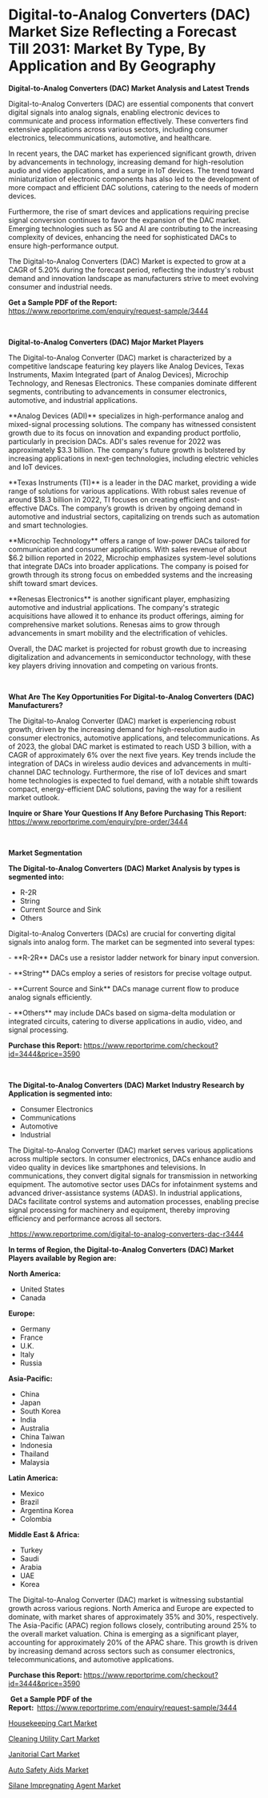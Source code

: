 <p><h1>Digital-to-Analog Converters (DAC) Market Size Reflecting a Forecast Till 2031: Market By Type, By Application and By Geography</h1></p><p><strong>Digital-to-Analog Converters (DAC) Market Analysis and Latest Trends</strong></p>
<p><p>Digital-to-Analog Converters (DAC) are essential components that convert digital signals into analog signals, enabling electronic devices to communicate and process information effectively. These converters find extensive applications across various sectors, including consumer electronics, telecommunications, automotive, and healthcare. </p><p>In recent years, the DAC market has experienced significant growth, driven by advancements in technology, increasing demand for high-resolution audio and video applications, and a surge in IoT devices. The trend toward miniaturization of electronic components has also led to the development of more compact and efficient DAC solutions, catering to the needs of modern devices.</p><p>Furthermore, the rise of smart devices and applications requiring precise signal conversion continues to favor the expansion of the DAC market. Emerging technologies such as 5G and AI are contributing to the increasing complexity of devices, enhancing the need for sophisticated DACs to ensure high-performance output.</p><p>The Digital-to-Analog Converters (DAC) Market is expected to grow at a CAGR of 5.20% during the forecast period, reflecting the industry's robust demand and innovation landscape as manufacturers strive to meet evolving consumer and industrial needs.</p></p>
<p><strong>Get a Sample PDF of the Report:&nbsp;</strong> <a href="https://www.reportprime.com/enquiry/request-sample/3444">https://www.reportprime.com/enquiry/request-sample/3444</a></p>
<p>&nbsp;</p>
<p><strong>Digital-to-Analog Converters (DAC) Major Market Players</strong></p>
<p><p>The Digital-to-Analog Converter (DAC) market is characterized by a competitive landscape featuring key players like Analog Devices, Texas Instruments, Maxim Integrated (part of Analog Devices), Microchip Technology, and Renesas Electronics. These companies dominate different segments, contributing to advancements in consumer electronics, automotive, and industrial applications.</p><p>**Analog Devices (ADI)** specializes in high-performance analog and mixed-signal processing solutions. The company has witnessed consistent growth due to its focus on innovation and expanding product portfolio, particularly in precision DACs. ADI's sales revenue for 2022 was approximately $3.3 billion. The company's future growth is bolstered by increasing applications in next-gen technologies, including electric vehicles and IoT devices.</p><p>**Texas Instruments (TI)** is a leader in the DAC market, providing a wide range of solutions for various applications. With robust sales revenue of around $18.3 billion in 2022, TI focuses on creating efficient and cost-effective DACs. The company’s growth is driven by ongoing demand in automotive and industrial sectors, capitalizing on trends such as automation and smart technologies.</p><p>**Microchip Technology** offers a range of low-power DACs tailored for communication and consumer applications. With sales revenue of about $6.2 billion reported in 2022, Microchip emphasizes system-level solutions that integrate DACs into broader applications. The company is poised for growth through its strong focus on embedded systems and the increasing shift toward smart devices.</p><p>**Renesas Electronics** is another significant player, emphasizing automotive and industrial applications. The company's strategic acquisitions have allowed it to enhance its product offerings, aiming for comprehensive market solutions. Renesas aims to grow through advancements in smart mobility and the electrification of vehicles.</p><p>Overall, the DAC market is projected for robust growth due to increasing digitalization and advancements in semiconductor technology, with these key players driving innovation and competing on various fronts.</p></p>
<p>&nbsp;</p>
<p><strong>What Are The Key Opportunities For Digital-to-Analog Converters (DAC) Manufacturers?</strong></p>
<p><p>The Digital-to-Analog Converter (DAC) market is experiencing robust growth, driven by the increasing demand for high-resolution audio in consumer electronics, automotive applications, and telecommunications. As of 2023, the global DAC market is estimated to reach USD 3 billion, with a CAGR of approximately 6% over the next five years. Key trends include the integration of DACs in wireless audio devices and advancements in multi-channel DAC technology. Furthermore, the rise of IoT devices and smart home technologies is expected to fuel demand, with a notable shift towards compact, energy-efficient DAC solutions, paving the way for a resilient market outlook.</p></p>
<p><strong>Inquire or Share Your Questions If Any Before Purchasing This Report:</strong> <a href="https://www.reportprime.com/enquiry/pre-order/3444">https://www.reportprime.com/enquiry/pre-order/3444</a></p>
<p>&nbsp;</p>
<p><strong>Market Segmentation</strong></p>
<p><strong>The Digital-to-Analog Converters (DAC) Market Analysis by types is segmented into:</strong></p>
<p><ul><li>R-2R</li><li>String</li><li>Current Source and Sink</li><li>Others</li></ul></p>
<p><p>Digital-to-Analog Converters (DACs) are crucial for converting digital signals into analog form. The market can be segmented into several types: </p><p>- **R-2R** DACs use a resistor ladder network for binary input conversion. </p><p>- **String** DACs employ a series of resistors for precise voltage output. </p><p>- **Current Source and Sink** DACs manage current flow to produce analog signals efficiently. </p><p>- **Others** may include DACs based on sigma-delta modulation or integrated circuits, catering to diverse applications in audio, video, and signal processing.</p></p>
<p><strong>Purchase this Report:&nbsp;</strong><a href="https://www.reportprime.com/checkout?id=3444&price=3590">https://www.reportprime.com/checkout?id=3444&price=3590</a></p>
<p>&nbsp;</p>
<p><strong>The Digital-to-Analog Converters (DAC) Market Industry Research by Application is segmented into:</strong></p>
<p><ul><li>Consumer Electronics</li><li>Communications</li><li>Automotive</li><li>Industrial</li></ul></p>
<p><p>The Digital-to-Analog Converter (DAC) market serves various applications across multiple sectors. In consumer electronics, DACs enhance audio and video quality in devices like smartphones and televisions. In communications, they convert digital signals for transmission in networking equipment. The automotive sector uses DACs for infotainment systems and advanced driver-assistance systems (ADAS). In industrial applications, DACs facilitate control systems and automation processes, enabling precise signal processing for machinery and equipment, thereby improving efficiency and performance across all sectors.</p></p>
<p><a href="https://www.reportprime.com/digital-to-analog-converters-dac-r3444">&nbsp;https://www.reportprime.com/digital-to-analog-converters-dac-r3444</a></p>
<p><strong>In terms of Region, the Digital-to-Analog Converters (DAC) Market Players available by Region are:</strong></p>
<p>
    <p> <strong> North America: </strong>
        <ul>
            <li>United States</li>
            <li>Canada</li>
        </ul>
        </p> 
    <p> <strong> Europe: </strong>
        <ul>
            <li>Germany</li>
            <li>France</li>
            <li>U.K.</li>
            <li>Italy</li>
            <li>Russia</li>
        </ul>
        </p> 
    <p> <strong> Asia-Pacific: </strong>
        <ul>
            <li>China</li>
            <li>Japan</li>
            <li>South Korea</li>
            <li>India</li>
            <li>Australia</li>
            <li>China Taiwan</li>
            <li>Indonesia</li>
            <li>Thailand</li>
            <li>Malaysia</li>
        </ul>
        </p> 
    <p> <strong> Latin America: </strong>
        <ul>
            <li>Mexico</li>
            <li>Brazil</li>
            <li>Argentina Korea</li>
            <li>Colombia</li>
        </ul>
        </p> 
    <p> <strong> Middle East & Africa: </strong>
        <ul>
            <li>Turkey</li>
            <li>Saudi</li>
            <li>Arabia</li>
            <li>UAE</li>
            <li>Korea</li>
        </ul>
    </p>
    </p>
<p><p>The Digital-to-Analog Converter (DAC) market is witnessing substantial growth across various regions. North America and Europe are expected to dominate, with market shares of approximately 35% and 30%, respectively. The Asia-Pacific (APAC) region follows closely, contributing around 25% to the overall market valuation. China is emerging as a significant player, accounting for approximately 20% of the APAC share. This growth is driven by increasing demand across sectors such as consumer electronics, telecommunications, and automotive applications.</p></p>
<p><strong>Purchase this Report: </strong><a href="https://www.reportprime.com/checkout?id=3444&price=3590">https://www.reportprime.com/checkout?id=3444&price=3590</a></p>
<p>&nbsp;<strong>Get a Sample PDF of the Report:&nbsp;&nbsp;</strong><a href="https://www.reportprime.com/enquiry/request-sample/3444">https://www.reportprime.com/enquiry/request-sample/3444</a></p>
<p><strong></strong></p>
<p><p><a href="https://www.linkedin.com/pulse/global-housekeeping-cart-market-focus-application-end-use-industry-kfhkc?trackingId=uTRIRM%2F0T4m6AXxkUWqbEw%3D%3D">Housekeeping Cart Market</a></p><p><a href="https://www.linkedin.com/pulse/in-depth-analysis-global-cleaning-utility-cart-market-scope-its-k4tcc?trackingId=papdORPVR6KThqjyqy6MCA%3D%3D">Cleaning Utility Cart Market</a></p><p><a href="https://www.linkedin.com/pulse/global-perspectives-janitorial-cart-market-trends-forecast-2024-zyiac?trackingId=ViEZBbXLQsWklke%2BOlES6Q%3D%3D">Janitorial Cart Market</a></p><p><a href="https://issuu.com/reportprime-2/docs/auto-safety-aids-market-size-2030.p_9e7553068c0608">Auto Safety Aids Market</a></p><p><a href="https://issuu.com/reportprime-2/docs/silane-impregnating-agent-market-si_85e064aab72425">Silane Impregnating Agent Market</a></p></p>